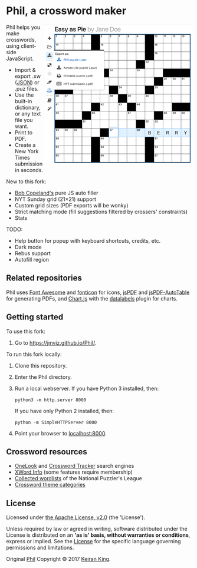 # Phil, a crossword maker

<img src="images/screenshot.png" align="right" width="400" height="380">

Phil helps you make crosswords, using client-side JavaScript.
* Import & export .xw ([JSON](https://www.xwordinfo.com/JSON/)) or .puz files.
* Use the built-in dictionary, or any text file you want.
* Print to PDF.
* Create a New York Times submission in seconds.

New to this fork:
* [Bob Copeland's](https://github.com/bcopeland) pure JS auto filler
* NYT Sunday grid (21×21) support
* Custom grid sizes (PDF exports will be wonky)
* Strict matching mode (fill suggestions filtered by crossers' constraints)
* Stats

TODO:
* Help button for popup with keyboard shortcuts, credits, etc.
* Dark mode
* Rebus support
* Autofill region

## Related repositories

Phil uses [Font Awesome](https://github.com/FortAwesome/Font-Awesome/) and [fonticon](https://github.com/devgg/FontIcon) for icons, [jsPDF](https://github.com/MrRio/jsPDF/) and [jsPDF-AutoTable](https://github.com/simonbengtsson/jsPDF-AutoTable/) for generating PDFs, and [Chart.js](https://github.com/chartjs) with the [datalabels](https://github.com/chartjs/chartjs-plugin-datalabels) plugin for charts.

## Getting started

To use this fork:

1. Go to https://jmviz.github.io/Phil/.

To run this fork locally:

1. Clone this repository.

2. Enter the Phil directory.

3. Run a local webserver. If you have Python 3 installed, then:

   ```
   python3 -m http.server 8000
   ```

   If you have only Python 2 installed, then:

   ```
   python -m SimpleHTTPServer 8000
   ```

4. Point your browser to [localhost:8000](http://localhost:8000).

## Crossword resources

* [OneLook](http://onelook.com/) and [Crossword Tracker](http://crosswordtracker.com/) search engines
* [XWord Info](https://www.xwordinfo.com) (some features require membership)
* [Collected wordlists](http://wiki.puzzlers.org/dokuwiki/doku.php?id=solving:wordlists:about:start) of the National Puzzler's League
* [Crossword theme categories](http://www.cruciverb.com/index.php?action=ezportal;sa=page;p=70)


## License
Licensed under [the Apache License, v2.0](http://www.apache.org/licenses/LICENSE-2.0) (the 'License').

Unless required by law or agreed in writing, software distributed under the License
is distributed on an **'as is' basis, without warranties or conditions**, express or implied.
See the [License](LICENSE.txt) for the specific language governing permissions and limitations.

Original [Phil](https://github.com/keiranking/Phil) Copyright &copy; 2017 [Keiran King](http://www.keiranking.com/).
